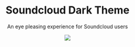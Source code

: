 <h1 align="center">Soundcloud Dark Theme</h1>
<p align="center">An eye pleasing experience for Soundcloud users</p>
<p align="center"><image src="https://user-images.githubusercontent.com/93228501/167767916-64539bfa-bf61-446b-bb20-74d7dc8d2ece.png"/></p>
